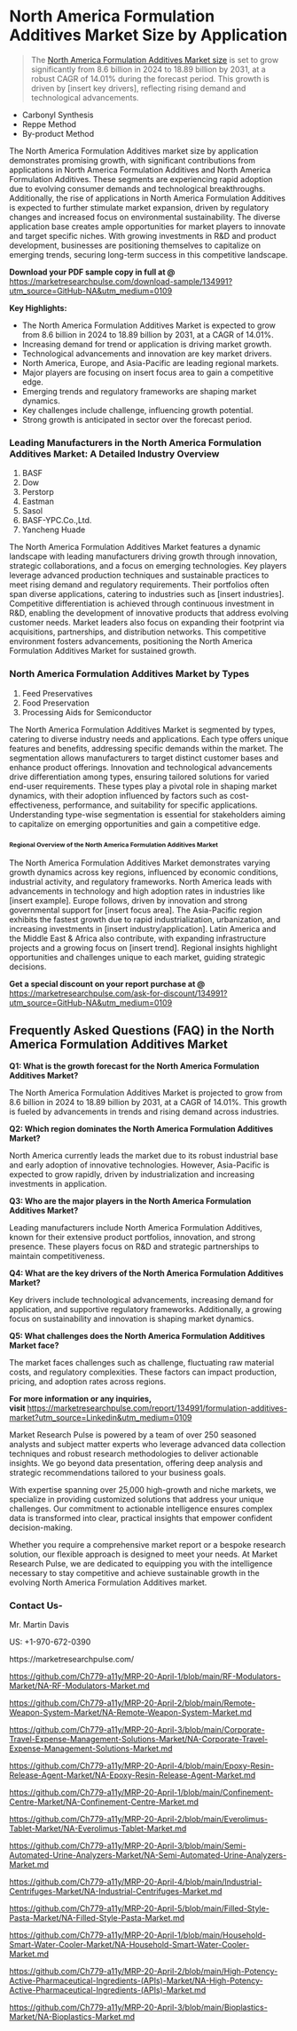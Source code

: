 <h1>North America Formulation Additives Market&nbsp;Size by Application</h1><blockquote><p>The <a href="https://marketresearchpulse.com/download-sample/134991?utm_source=GitHub-NA&amp;utm_medium=0109">North America Formulation Additives Market size</a> is set to grow significantly from 8.6 billion in 2024 to 18.89 billion by 2031, at a robust CAGR of 14.01% during the forecast period. This growth is driven by [insert key drivers], reflecting rising demand and technological advancements.</p></blockquote><ul><li>Carbonyl Synthesis<li> Reppe Method<li> By-product Method</li></ul><p>The North America Formulation Additives market size by application demonstrates promising growth, with significant contributions from applications in North America Formulation Additives and North America Formulation Additives. These segments are experiencing rapid adoption due to evolving consumer demands and technological breakthroughs. Additionally, the rise of applications in North America Formulation Additives is expected to further stimulate market expansion, driven by regulatory changes and increased focus on environmental sustainability. The diverse application base creates ample opportunities for market players to innovate and target specific niches. With growing investments in R&D and product development, businesses are positioning themselves to capitalize on emerging trends, securing long-term success in this competitive landscape.</p><p><strong>Download your PDF sample copy in full at @ </strong><a href="https://marketresearchpulse.com/download-sample/134991?utm_source=GitHub-NA&amp;utm_medium=0109">https://marketresearchpulse.com/download-sample/134991?utm_source=GitHub-NA&amp;utm_medium=0109</a></p><p><strong>Key Highlights: </strong></p><ul><li>The North America Formulation Additives Market is expected to grow from 8.6 billion in 2024 to 18.89 billion by 2031, at a CAGR of 14.01%.</li><li>Increasing demand for trend or application is driving market growth.</li><li>Technological advancements and innovation are key market drivers.</li><li>North America, Europe, and Asia-Pacific are leading regional markets.</li><li>Major players are focusing on insert focus area to gain a competitive edge.</li><li>Emerging trends and regulatory frameworks are shaping market dynamics.</li><li>Key challenges include challenge, influencing growth potential.</li><li>Strong growth is anticipated in sector over the forecast period.</li></ul><h3>Leading Manufacturers in the North America Formulation Additives Market: A Detailed Industry Overview</h3><ol><li>BASF</li><li>Dow</li><li>Perstorp</li><li>Eastman</li><li>Sasol</li><li>BASF-YPC.Co.,Ltd.</li><li>Yancheng Huade</li></ol><div class="flex max-w-full flex-col flex-grow"><div class="min-h-8 text-message flex w-full flex-col items-end gap-2 whitespace-normal break-words [.text-message+&amp;]:mt-5" dir="auto" data-message-author-role="assistant" data-message-id="fd8432e4-4910-450d-b182-61b7bfb0a01f" data-message-model-slug="gpt-4o"><div class="flex w-full flex-col gap-1 empty:hidden first:pt-[3px]"><div class="markdown prose w-full break-words dark:prose-invert light"><p>The North America Formulation Additives Market features a dynamic landscape with leading manufacturers driving growth through innovation, strategic collaborations, and a focus on emerging technologies. Key players leverage advanced production techniques and sustainable practices to meet rising demand and regulatory requirements. Their portfolios often span diverse applications, catering to industries such as [insert industries]. Competitive differentiation is achieved through continuous investment in R&amp;D, enabling the development of innovative products that address evolving customer needs. Market leaders also focus on expanding their footprint via acquisitions, partnerships, and distribution networks. This competitive environment fosters advancements, positioning the North America Formulation Additives Market for sustained growth.</p></div></div></div></div><h3>North America Formulation Additives Market by Types</h3><ol><li>Feed Preservatives<li> Food Preservation<li> Processing Aids for Semiconductor</li></ol><div class="flex max-w-full flex-col flex-grow"><div class="min-h-8 text-message flex w-full flex-col items-end gap-2 whitespace-normal break-words [.text-message+&amp;]:mt-5" dir="auto" data-message-author-role="assistant" data-message-id="084470be-0bb7-4664-bddf-5156b4f41249" data-message-model-slug="gpt-4o-mini"><div class="flex w-full flex-col gap-1 empty:hidden first:pt-[3px]"><div class="markdown prose w-full break-words dark:prose-invert light"><p>The North America Formulation Additives Market is segmented by types, catering to diverse industry needs and applications. Each type offers unique features and benefits, addressing specific demands within the market. The segmentation allows manufacturers to target distinct customer bases and enhance product offerings. Innovation and technological advancements drive differentiation among types, ensuring tailored solutions for varied end-user requirements. These types play a pivotal role in shaping market dynamics, with their adoption influenced by factors such as cost-effectiveness, performance, and suitability for specific applications. Understanding type-wise segmentation is essential for stakeholders aiming to capitalize on emerging opportunities and gain a competitive edge.</p></div></div></div></div><h3><span style="font-size: 11px;">Regional Overview of the North America Formulation Additives Market</span></h3><div class="flex max-w-full flex-col flex-grow"><div class="min-h-8 text-message flex w-full flex-col items-end gap-2 whitespace-normal break-words [.text-message+&amp;]:mt-5" dir="auto" data-message-author-role="assistant" data-message-id="e9038762-ce64-4e30-91c9-9bd413514231" data-message-model-slug="gpt-4o-mini"><div class="flex w-full flex-col gap-1 empty:hidden first:pt-[3px]"><div class="markdown prose w-full break-words dark:prose-invert light"><p>The North America Formulation Additives Market demonstrates varying growth dynamics across key regions, influenced by economic conditions, industrial activity, and regulatory frameworks. North America leads with advancements in technology and high adoption rates in industries like [insert example]. Europe follows, driven by innovation and strong governmental support for [insert focus area]. The Asia-Pacific region exhibits the fastest growth due to rapid industrialization, urbanization, and increasing investments in [insert industry/application]. Latin America and the Middle East &amp; Africa also contribute, with expanding infrastructure projects and a growing focus on [insert trend]. Regional insights highlight opportunities and challenges unique to each market, guiding strategic decisions.</p></div></div></div></div><p><strong>Get a special discount on your report purchase at @ </strong><a href="https://marketresearchpulse.com/ask-for-discount/134991?utm_source=GitHub-NA&amp;utm_medium=0109">https://marketresearchpulse.com/ask-for-discount/134991?utm_source=GitHub-NA&amp;utm_medium=0109</a></p><h2>Frequently Asked Questions (FAQ) in the North America Formulation Additives Market</h2><p><strong>Q1: What is the growth forecast for the North America Formulation Additives Market?</strong></p><p>The North America Formulation Additives Market is projected to grow from 8.6 billion in 2024 to 18.89 billion by 2031, at a CAGR of 14.01%. This growth is fueled by advancements in trends and rising demand across industries.</p><p><strong>Q2: Which region dominates the North America Formulation Additives Market?</strong></p><p>North America currently leads the market due to its robust industrial base and early adoption of innovative technologies. However, Asia-Pacific is expected to grow rapidly, driven by industrialization and increasing investments in application.</p><p><strong>Q3: Who are the major players in the North America Formulation Additives Market?</strong></p><p>Leading manufacturers include North America Formulation Additives, known for their extensive product portfolios, innovation, and strong presence. These players focus on R&amp;D and strategic partnerships to maintain competitiveness.</p><p><strong>Q4: What are the key drivers of the North America Formulation Additives Market?</strong></p><p>Key drivers include technological advancements, increasing demand for application, and supportive regulatory frameworks. Additionally, a growing focus on sustainability and innovation is shaping market dynamics.</p><p><strong>Q5: What challenges does the North America Formulation Additives Market face?</strong></p><p>The market faces challenges such as challenge, fluctuating raw material costs, and regulatory complexities. These factors can impact production, pricing, and adoption rates across regions.</p><p><strong>For more information or any inquiries, visit&nbsp;</strong><a href="https://marketresearchpulse.com/report/134991/formulation-additives-market?utm_source=Linkedin&utm_medium=0109">https://marketresearchpulse.com/report/134991/formulation-additives-market?utm_source=Linkedin&utm_medium=0109</a></p><p>Market Research Pulse is powered by a team of over 250 seasoned analysts and subject matter experts who leverage advanced data collection techniques and robust research methodologies to deliver actionable insights. We go beyond data presentation, offering deep analysis and strategic recommendations tailored to your business goals.</p><p>With expertise spanning over 25,000 high-growth and niche markets, we specialize in providing customized solutions that address your unique challenges. Our commitment to actionable intelligence ensures complex data is transformed into clear, practical insights that empower confident decision-making.</p><p>Whether you require a comprehensive market report or a bespoke research solution, our flexible approach is designed to meet your needs. At Market Research Pulse, we are dedicated to equipping you with the intelligence necessary to stay competitive and achieve sustainable growth in the evolving North America Formulation Additives market.</p><h3><strong>Contact Us-</strong></h3><p>Mr. Martin Davis</p><p>US: +1-970-672-0390</p><p>https://marketresearchpulse.com/</p><p><a href="https://github.com/Ch779-a11y/MRP-20-April-1/blob/main/RF-Modulators-Market/NA-RF-Modulators-Market.md">https://github.com/Ch779-a11y/MRP-20-April-1/blob/main/RF-Modulators-Market/NA-RF-Modulators-Market.md</a></p><p><a href="https://github.com/Ch779-a11y/MRP-20-April-2/blob/main/Remote-Weapon-System-Market/NA-Remote-Weapon-System-Market.md">https://github.com/Ch779-a11y/MRP-20-April-2/blob/main/Remote-Weapon-System-Market/NA-Remote-Weapon-System-Market.md</a></p><p><a href="https://github.com/Ch779-a11y/MRP-20-April-3/blob/main/Corporate-Travel-Expense-Management-Solutions-Market/NA-Corporate-Travel-Expense-Management-Solutions-Market.md">https://github.com/Ch779-a11y/MRP-20-April-3/blob/main/Corporate-Travel-Expense-Management-Solutions-Market/NA-Corporate-Travel-Expense-Management-Solutions-Market.md</a></p><p><a href="https://github.com/Ch779-a11y/MRP-20-April-4/blob/main/Epoxy-Resin-Release-Agent-Market/NA-Epoxy-Resin-Release-Agent-Market.md">https://github.com/Ch779-a11y/MRP-20-April-4/blob/main/Epoxy-Resin-Release-Agent-Market/NA-Epoxy-Resin-Release-Agent-Market.md</a></p><p><a href="https://github.com/Ch779-a11y/MRP-20-April-1/blob/main/Confinement-Centre-Market/NA-Confinement-Centre-Market.md">https://github.com/Ch779-a11y/MRP-20-April-1/blob/main/Confinement-Centre-Market/NA-Confinement-Centre-Market.md</a></p><p><a href="https://github.com/Ch779-a11y/MRP-20-April-2/blob/main/Everolimus-Tablet-Market/NA-Everolimus-Tablet-Market.md">https://github.com/Ch779-a11y/MRP-20-April-2/blob/main/Everolimus-Tablet-Market/NA-Everolimus-Tablet-Market.md</a></p><p><a href="https://github.com/Ch779-a11y/MRP-20-April-3/blob/main/Semi-Automated-Urine-Analyzers-Market/NA-Semi-Automated-Urine-Analyzers-Market.md">https://github.com/Ch779-a11y/MRP-20-April-3/blob/main/Semi-Automated-Urine-Analyzers-Market/NA-Semi-Automated-Urine-Analyzers-Market.md</a></p><p><a href="https://github.com/Ch779-a11y/MRP-20-April-4/blob/main/Industrial-Centrifuges-Market/NA-Industrial-Centrifuges-Market.md">https://github.com/Ch779-a11y/MRP-20-April-4/blob/main/Industrial-Centrifuges-Market/NA-Industrial-Centrifuges-Market.md</a></p><p><a href="https://github.com/Ch779-a11y/MRP-20-April-5/blob/main/Filled-Style-Pasta-Market/NA-Filled-Style-Pasta-Market.md">https://github.com/Ch779-a11y/MRP-20-April-5/blob/main/Filled-Style-Pasta-Market/NA-Filled-Style-Pasta-Market.md</a></p><p><a href="https://github.com/Ch779-a11y/MRP-20-April-1/blob/main/Household-Smart-Water-Cooler-Market/NA-Household-Smart-Water-Cooler-Market.md">https://github.com/Ch779-a11y/MRP-20-April-1/blob/main/Household-Smart-Water-Cooler-Market/NA-Household-Smart-Water-Cooler-Market.md</a></p><p><a href="https://github.com/Ch779-a11y/MRP-20-April-2/blob/main/High-Potency-Active-Pharmaceutical-Ingredients-(APIs)-Market/NA-High-Potency-Active-Pharmaceutical-Ingredients-(APIs)-Market.md">https://github.com/Ch779-a11y/MRP-20-April-2/blob/main/High-Potency-Active-Pharmaceutical-Ingredients-(APIs)-Market/NA-High-Potency-Active-Pharmaceutical-Ingredients-(APIs)-Market.md</a></p><p><a href="https://github.com/Ch779-a11y/MRP-20-April-3/blob/main/Bioplastics-Market/NA-Bioplastics-Market.md">https://github.com/Ch779-a11y/MRP-20-April-3/blob/main/Bioplastics-Market/NA-Bioplastics-Market.md</a></p>
